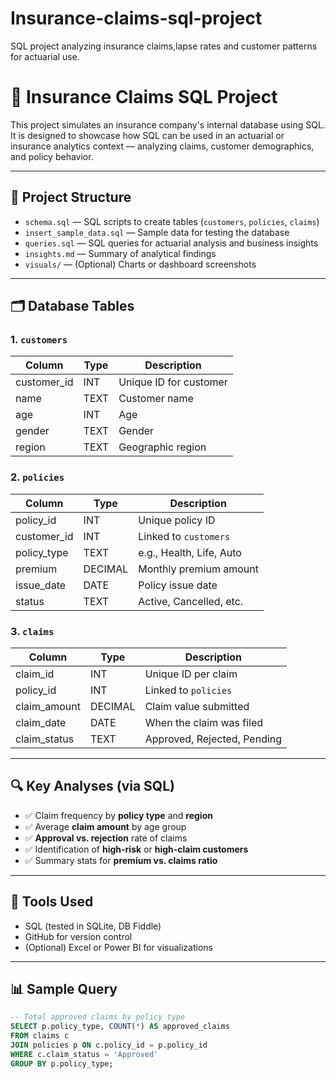 # Insurance-claims-sql-project
SQL project analyzing insurance claims,lapse rates and customer patterns for actuarial use.

# 🧾 Insurance Claims SQL Project

This project simulates an insurance company's internal database using SQL. It is designed to showcase how SQL can be used in an actuarial or insurance analytics context — analyzing claims, customer demographics, and policy behavior.

---

## 🧱 Project Structure

- `schema.sql` — SQL scripts to create tables (`customers`, `policies`, `claims`)
- `insert_sample_data.sql` — Sample data for testing the database
- `queries.sql` — SQL queries for actuarial analysis and business insights
- `insights.md` — Summary of analytical findings
- `visuals/` — (Optional) Charts or dashboard screenshots

---

## 🗂️ Database Tables

### 1. `customers`
| Column       | Type     | Description                |
|--------------|----------|----------------------------|
| customer_id  | INT      | Unique ID for customer     |
| name         | TEXT     | Customer name              |
| age          | INT      | Age                        |
| gender       | TEXT     | Gender                     |
| region       | TEXT     | Geographic region          |

### 2. `policies`
| Column       | Type     | Description                |
|--------------|----------|----------------------------|
| policy_id    | INT      | Unique policy ID           |
| customer_id  | INT      | Linked to `customers`      |
| policy_type  | TEXT     | e.g., Health, Life, Auto   |
| premium      | DECIMAL  | Monthly premium amount     |
| issue_date   | DATE     | Policy issue date          |
| status       | TEXT     | Active, Cancelled, etc.    |

### 3. `claims`
| Column        | Type     | Description                 |
|---------------|----------|-----------------------------|
| claim_id      | INT      | Unique ID per claim         |
| policy_id     | INT      | Linked to `policies`        |
| claim_amount  | DECIMAL  | Claim value submitted       |
| claim_date    | DATE     | When the claim was filed    |
| claim_status  | TEXT     | Approved, Rejected, Pending |

---

## 🔍 Key Analyses (via SQL)

- ✅ Claim frequency by **policy type** and **region**
- ✅ Average **claim amount** by age group
- ✅ **Approval vs. rejection** rate of claims
- ✅ Identification of **high-risk** or **high-claim customers**
- ✅ Summary stats for **premium vs. claims ratio**

---

## 🧰 Tools Used

- SQL (tested in SQLite, DB Fiddle)
- GitHub for version control
- (Optional) Excel or Power BI for visualizations

---

## 📊 Sample Query

```sql
-- Total approved claims by policy type
SELECT p.policy_type, COUNT(*) AS approved_claims
FROM claims c
JOIN policies p ON c.policy_id = p.policy_id
WHERE c.claim_status = 'Approved'
GROUP BY p.policy_type;
